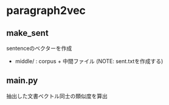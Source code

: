# paragraph2vec

## make_sent
sentenceのベクターを作成

- middle/ : corpus + 中間ファイル (NOTE: sent.txtを作成する)

## main.py
抽出した文書ベクトル同士の類似度を算出 

